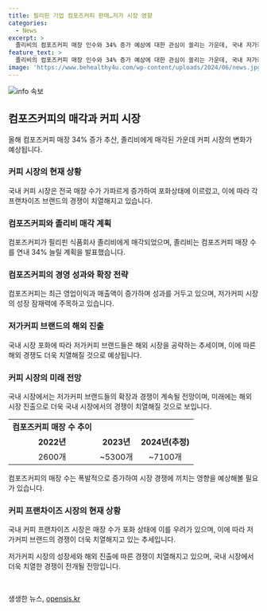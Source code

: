 ```yaml
---
title: 필리핀 기업 컴포즈커피 판매…저가 시장 영향
categories:
  - News
excerpt: >
  졸리비의 컴포즈커피 매장 인수와 34% 증가 예상에 대한 관심이 쏠리는 가운데, 국내 저가커피 시장은 포화 상태에 접어들었다는 분석이 나온다. 이에 따라 경쟁이 치열해지고 있는 가운데, 컴포즈커피의 확장 계획과 이에 대한 업계의 기대가 높아지고 있다. 또한, 졸리비의 국내 시장 확대 뿐만 아니라 해외 시장 공략 가능성에도 관심이 집중되고 있다. 이러한 전개에 대한 관측과 변화를 주목해야 할 것으로 예상된다.
feature_text: >
  졸리비의 컴포즈커피 매장 인수와 34% 증가 예상에 대한 관심이 쏠리는 가운데, 국내 저가커피 시장은 포화 상태에 접어들었다는 분석이 나온다. 이에 따라 경쟁이 치열해지고 있는 가운데, 컴포즈커피의 확장 계획과 이에 대한 업계의 기대가 높아지고 있다. 또한, 졸리비의 국내 시장 확대 뿐만 아니라 해외 시장 공략 가능성에도 관심이 집중되고 있다. 이러한 전개에 대한 관측과 변화를 주목해야 할 것으로 예상된다.
image: 'https://www.behealthy4u.com/wp-content/uploads/2024/06/news.jpg'
---
```


<p><img src="https://www.behealthy4u.com/wp-content/uploads/2024/06/news.jpg" alt="info 속보" /></p>

<h2 data-ke-size="size26">컴포즈커피의 매각과 커피 시장</h2>

<p data-ke-size="size16">올해 컴포즈커피 매장 34% 증가 추산, 졸리비에게 매각된 가운데 커피 시장의 변화가 예상됩니다.</p>

<h3>커피 시장의 현재 상황</h3>

<p data-ke-size="size16">국내 커피 시장은 전국 매장 수가 가파르게 증가하여 포화상태에 이르렀고, 이에 따라 각 프랜차이즈 브랜드의 경쟁이 치열해지고 있습니다.</p>

<h3>컴포즈커피와 졸리비 매각 계획</h3>

<p data-ke-size="size16">컴포즈커피가 필리핀 식품회사 졸리비에게 매각되었으며, 졸리비는 컴포즈커피 매장 수를 연내 34% 늘릴 계획을 발표했습니다.</p>

<h3>컴포즈커피의 경영 성과와 확장 전략</h3>

<p data-ke-size="size16">컴포즈커피는 최근 영업이익과 매출액이 증가하며 성과를 거두고 있으며, 저가커피 시장의 성장 잠재력에 주목하고 있습니다.</p>

<h3>저가커피 브랜드의 해외 진출</h3>

<p data-ke-size="size16">국내 시장 포화에 따라 저가커피 브랜드들은 해외 시장을 공략하는 추세이며, 이에 따른 해외 경쟁도 더욱 치열해질 것으로 예상됩니다.</p>

<h3>커피 시장의 미래 전망</h3>

<p data-ke-size="size16">국내 시장에서는 저가커피 브랜드들의 확장과 경쟁이 계속될 전망이며, 미래에는 해외 시장 진출으로 더욱 국내 시장에서의 경쟁이 치열해질 것으로 보입니다.</p>

<table>
  <tbody>
    <tr>
      <td style="text-align: center; height: 17px;"><b>컴포즈커피 매장 수 추이</b></td>
    </tr>
    <tr>
      <td style="text-align: center; height: 17px;"><b>2022년</b></td>
      <td style="text-align: center; height: 17px;"><b>2023년</b></td>
      <td style="text-align: center; height: 17px;"><b>2024년(추정)</b></td>
    </tr>
    <tr>
      <td style="text-align: center; height: 17px;">2600개</td>
      <td style="text-align: center; height: 17px;">~5300개</td>
      <td style="text-align: center; height: 17px;">~7100개</td>
    </tr>
  </tbody>
</table>

<p data-ke-size="size16">컴포즈커피의 매장 수는 폭발적으로 증가하여 시장 경쟁에 끼치는 영향을 예상해볼 필요가 있습니다.</p>

<h3>커피 프랜차이즈 시장의 현재 상황</h3>

<p data-ke-size="size16">국내 커피 프랜차이즈 시장은 매장 수가 포화 상태에 이를 우려가 있으며, 이에 따라 저가커피 브랜드의 경쟁이 더욱 치열해지고 있는 추세입니다.</p>

<p data-ke-size="size16">저가커피 시장의 성장세와 해외 진출에 따른 경쟁이 치열해지고 있으며, 국내 시장에서 더욱 치열한 경쟁이 전개될 전망입니다.</p>

<p data-ke-size="size16">&nbsp;</p>
생생한 뉴스, <a href="https://opensis.kr" rel="dofollow">opensis.kr</a>


